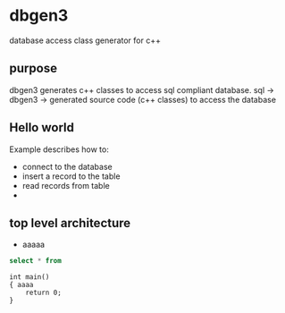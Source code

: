 # dbgen3

database access class generator for c++

## purpose

dbgen3 generates c++ classes to access sql compliant database.
sql -> dbgen3 -> generated source code (c++ classes) to access the database

## Hello world
Example describes how to:
- connect to the database
- insert a record to the table
- read records from table
-

## top level architecture

- aaaaa

```SQL
select * from
```

```
int main()
{ aaaa
    return 0;
}
```
